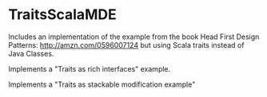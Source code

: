 # TraitsScalaMDE

Includes an implementation of the example from the book Head First Design Patterns: http://amzn.com/0596007124 but using Scala traits instead of Java Classes.

Implements a "Traits as rich interfaces" example.

Implements a "Traits as stackable modification example"
